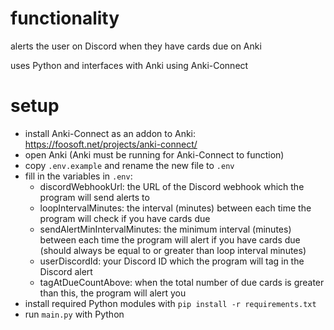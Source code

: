 # functionality

alerts the user on Discord when they have cards due on Anki

uses Python and interfaces with Anki using Anki-Connect

# setup

- install Anki-Connect as an addon to Anki: https://foosoft.net/projects/anki-connect/
- open Anki (Anki must be running for Anki-Connect to function)
- copy `.env.example` and rename the new file to `.env`
- fill in the variables in `.env`:
  - discordWebhookUrl: the URL of the Discord webhook which the program will send alerts to
  - loopIntervalMinutes: the interval (minutes) between each time the program will check if you have cards due
  - sendAlertMinIntervalMinutes: the minimum interval (minutes) between each time the program will alert if you have cards due (should always be equal to or greater than loop interval minutes)
  - userDiscordId: your Discord ID which the program will tag in the Discord alert
  - tagAtDueCountAbove: when the total number of due cards is greater than this, the program will alert you
- install required Python modules with `pip install -r requirements.txt`
- run `main.py` with Python
